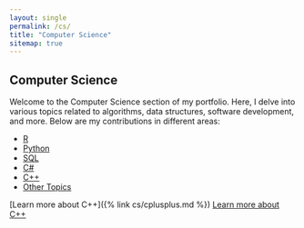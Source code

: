 ```yaml
---
layout: single
permalink: /cs/
title: "Computer Science"
sitemap: true
---
```


## Computer Science

Welcome to the Computer Science section of my portfolio. Here, I delve into various topics related to algorithms, data structures, software development, and more. Below are my contributions in different areas:

- [R](/cs/r/)
- [Python](/cs/python/)
- [SQL](/cs/sql/)
- [C#](/cs/csharp/)
- [C++](/cs/cplusplus/)
- [Other Topics](/cs/other/)

[Learn more about C++]({% link cs/cplusplus.md %})
<a href="/portfolio/cs/cplusplus.html">Learn more about C++</a>
